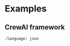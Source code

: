 # Examples

## CrewAI framework

```{literalinclude} ../_static/code/crewai-framework.example.json
:language: json
```
